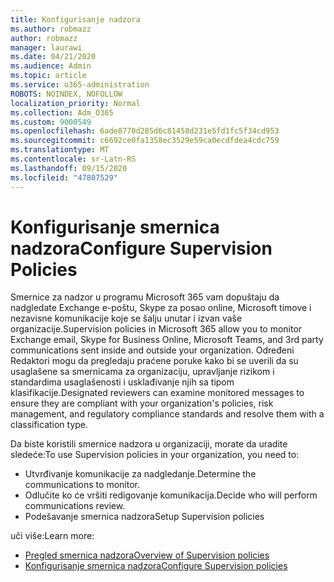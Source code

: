 ```yaml
---
title: Konfigurisanje nadzora
ms.author: robmazz
author: robmazz
manager: laurawi
ms.date: 04/21/2020
ms.audience: Admin
ms.topic: article
ms.service: o365-administration
ROBOTS: NOINDEX, NOFOLLOW
localization_priority: Normal
ms.collection: Adm_O365
ms.custom: 9000549
ms.openlocfilehash: 6ade8770d285d6c81458d231e5fd1fc5f34cd953
ms.sourcegitcommit: c6692ce0fa1358ec3529e59ca0ecdfdea4cdc759
ms.translationtype: MT
ms.contentlocale: sr-Latn-RS
ms.lasthandoff: 09/15/2020
ms.locfileid: "47807529"
---
```

# <a name="configure-supervision-policies"></a><span data-ttu-id="08caf-102">Konfigurisanje smernica nadzora</span><span class="sxs-lookup"><span data-stu-id="08caf-102">Configure Supervision Policies</span></span>

<span data-ttu-id="08caf-103">Smernice za nadzor u programu Microsoft 365 vam dopuštaju da nadgledate Exchange e-poštu, Skype za posao online, Microsoft timove i nezavisne komunikacije koje se šalju unutar i izvan vaše organizacije.</span><span class="sxs-lookup"><span data-stu-id="08caf-103">Supervision policies in Microsoft 365 allow you to monitor Exchange email, Skype for Business Online, Microsoft Teams, and 3rd party communications sent inside and outside your organization.</span></span> <span data-ttu-id="08caf-104">Određeni Redaktori mogu da pregledaju praćene poruke kako bi se uverili da su usaglašene sa smernicama za organizaciju, upravljanje rizikom i standardima usaglašenosti i usklađivanje njih sa tipom klasifikacije.</span><span class="sxs-lookup"><span data-stu-id="08caf-104">Designated reviewers can examine monitored messages to ensure they are compliant with your organization's policies, risk management, and regulatory compliance standards and resolve them with a classification type.</span></span>

<span data-ttu-id="08caf-105">Da biste koristili smernice nadzora u organizaciji, morate da uradite sledeće:</span><span class="sxs-lookup"><span data-stu-id="08caf-105">To use Supervision policies in your organization, you need to:</span></span>

- <span data-ttu-id="08caf-106">Utvrđivanje komunikacije za nadgledanje.</span><span class="sxs-lookup"><span data-stu-id="08caf-106">Determine the communications to monitor.</span></span>
- <span data-ttu-id="08caf-107">Odlučite ko će vršiti redigovanje komunikacija.</span><span class="sxs-lookup"><span data-stu-id="08caf-107">Decide who will perform communications review.</span></span>
- <span data-ttu-id="08caf-108">Podešavanje smernica nadzora</span><span class="sxs-lookup"><span data-stu-id="08caf-108">Setup Supervision policies</span></span>

<span data-ttu-id="08caf-109">uči više:</span><span class="sxs-lookup"><span data-stu-id="08caf-109">Learn more:</span></span>

- [<span data-ttu-id="08caf-110">Pregled smernica nadzora</span><span class="sxs-lookup"><span data-stu-id="08caf-110">Overview of Supervision policies</span></span>](https://docs.microsoft.com/microsoft-365/compliance/supervision-policies)
- [<span data-ttu-id="08caf-111">Konfigurisanje smernica nadzora</span><span class="sxs-lookup"><span data-stu-id="08caf-111">Configure Supervision policies</span></span>](https://docs.microsoft.com/microsoft-365/compliance/configure-supervision-policies)
